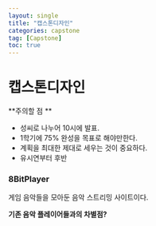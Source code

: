 ```yaml
---
layout: single
title: "캡스톤디자인"
categories: capstone
tag: [Capstone]
toc: true
---
```




# 캡스톤디자인 

**주의할 점 **

* 성씨로 나누어 10시에 발표.
* 1학기에 75% 완성을 목표로 해야만한다. 
* 계획을 최대한 제대로 세우는 것이 중요하다. 
* 유시연부터 후반









### 8BitPlayer

게임 음악들을 모아둔 음악 스트리밍 사이트이다. 

**기존 음악 플레이어들과의 차별점?**

